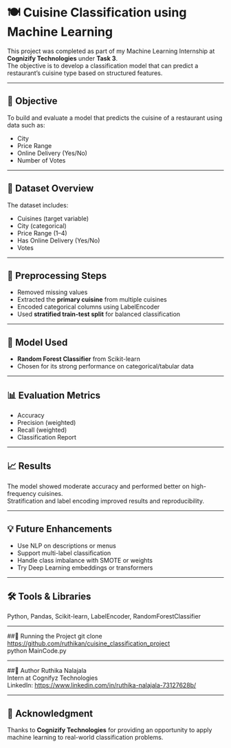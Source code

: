 # 🍽️ Cuisine Classification using Machine Learning

This project was completed as part of my Machine Learning Internship at **Cognizify Technologies** under **Task 3**.  
The objective is to develop a classification model that can predict a restaurant’s cuisine type based on structured features.

---

## 🎯 Objective
To build and evaluate a model that predicts the cuisine of a restaurant using data such as:
- City
- Price Range
- Online Delivery (Yes/No)
- Number of Votes

---

## 📁 Dataset Overview
The dataset includes:
- Cuisines (target variable)
- City (categorical)
- Price Range (1–4)
- Has Online Delivery (Yes/No)
- Votes

---

## 🧹 Preprocessing Steps
- Removed missing values
- Extracted the **primary cuisine** from multiple cuisines
- Encoded categorical columns using LabelEncoder
- Used **stratified train-test split** for balanced classification

---

## 🧠 Model Used
- **Random Forest Classifier** from Scikit-learn
- Chosen for its strong performance on categorical/tabular data

---

## 📊 Evaluation Metrics
- Accuracy
- Precision (weighted)
- Recall (weighted)
- Classification Report

---

## 📈 Results
The model showed moderate accuracy and performed better on high-frequency cuisines.  
Stratification and label encoding improved results and reproducibility.

---

## 💡 Future Enhancements
- Use NLP on descriptions or menus
- Support multi-label classification
- Handle class imbalance with SMOTE or weights
- Try Deep Learning embeddings or transformers

---

## 🛠️ Tools & Libraries
Python, Pandas, Scikit-learn, LabelEncoder, RandomForestClassifier

---

##🚀 Running the Project
git clone https://github.com/ruthikan/cuisine_classification_project<br>
python MainCode.py<br>

---

##📝 Author
Ruthika Nalajala<br>
Intern at Cognifyz Technologies<br>
LinkedIn: https://www.linkedin.com/in/ruthika-nalajala-73127628b/<br>

---

## 🙌 Acknowledgment
Thanks to **Cognizify Technologies** for providing an opportunity to apply machine learning to real-world classification problems.
